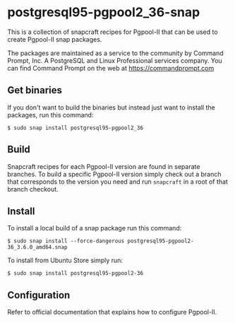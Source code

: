 # postgresql95-pgpool2_36-snap

This is a collection of snapcraft recipes for Pgpool-II that can be used to create Pgpool-II snap packages.

The packages are maintained as a service to the community by Command Prompt, Inc. A PostgreSQL and Linux Professional services company.
You can find Command Prompt on the web at https://commandprompt.com

## Get binaries

If you don't want to build the binaries but instead just want to install the
packages, run this command:

`$ sudo snap install postgresql95-pgpool2_36`

## Build

Snapcraft recipes for each Pgpool-II version are found in separate branches. To build a specific Pgpool-II version simply check out a branch that corresponds to the version you need and run `snapcraft` in a root of that branch checkout.

## Install

To install a local build of a snap package run this command:

`$ sudo snap install --force-dangerous postgresql95-pgpool2-36_3.6.0_amd64.snap`

To install from Ubuntu Store simply run:

`$ sudo snap install postgresql95-pgpool2-36`

## Configuration

Refer to official documentation that explains how to configure Pgpool-II.

